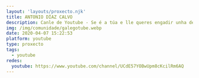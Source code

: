 ```yaml
---
layout: 'layouts/proxecto.njk'
title: ANTONIO DÍAZ CALVO
description: Canle de Youtube - Se é a túa e lle queres engadir unha descripción e etiquetas, ponte en contacto con nós.
img: /img/comunidade/galegotube.webp
date: 2020-04-07 15:22:53
platform: youtube
type: proxecto
tags:
  - youtube
redes:
  youtube: https://www.youtube.com/channel/UCdE57YOBwUpm8cKcilRm6AQ
---
```


